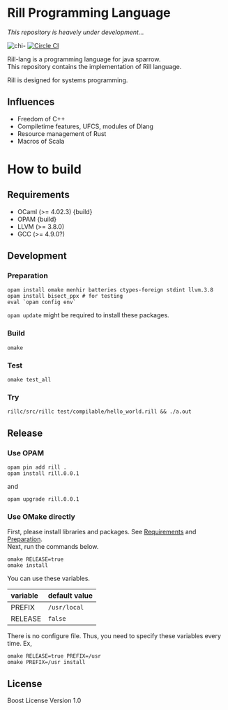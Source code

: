 # Rill Programming Language

*This repository is heavely under development...*

![chi-](http://yutopp.net/image/chi-.png "Bun")
[![Circle CI](https://circleci.com/gh/yutopp/rill.png?style=badge)](https://circleci.com/gh/yutopp/rill)

Rill-lang is a programming language for java sparrow.  
This repository contains the implementation of Rill language.

Rill is designed for systems programming.

## Influences
+ Freedom of C++
+ Compiletime features, UFCS, modules of Dlang
+ Resource management of Rust
+ Macros of Scala

# How to build
## Requirements
+ OCaml (>= 4.02.3) {build}
+ OPAM {build}
+ LLVM (>= 3.8.0)
+ GCC (>= 4.9.0?)

## Development
### Preparation
```
opam install omake menhir batteries ctypes-foreign stdint llvm.3.8
opam install bisect_ppx # for testing
eval `opam config env`
```
`opam update` might be required to install these packages.

### Build
`omake`

### Test
`omake test_all`

### Try
`rillc/src/rillc test/compilable/hello_world.rill && ./a.out`

## Release
### Use OPAM
```
opam pin add rill .
opam install rill.0.0.1
```
and
```
opam upgrade rill.0.0.1
```

### Use OMake directly
First, please install libraries and packages. See [Requirements](#requirements) and [Preparation](#preparation).  
Next, run the commands below.
```
omake RELEASE=true
omake install
```

You can use these variables.

|variable|default value|
|:--|:--|
|PREFIX|`/usr/local`|
|RELEASE|`false`|

There is no configure file. Thus, you need to specify these variables every time. Ex,
```
omake RELEASE=true PREFIX=/usr
omake PREFIX=/usr install
```

## License
Boost License Version 1.0
